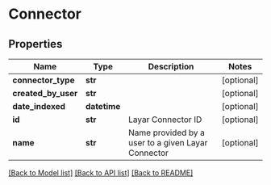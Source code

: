 # Connector

## Properties
Name | Type | Description | Notes
------------ | ------------- | ------------- | -------------
**connector_type** | **str** |  | [optional] 
**created_by_user** | **str** |  | [optional] 
**date_indexed** | **datetime** |  | [optional] 
**id** | **str** | Layar Connector ID | [optional] 
**name** | **str** | Name provided by a user to a given Layar Connector | [optional] 

[[Back to Model list]](../README.md#documentation-for-models) [[Back to API list]](../README.md#documentation-for-api-endpoints) [[Back to README]](../README.md)

